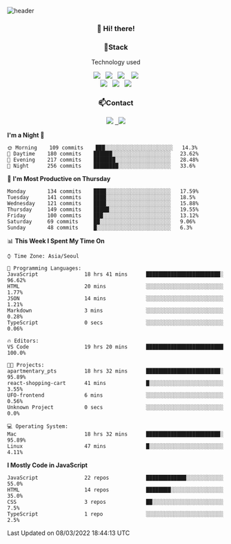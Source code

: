 ![header](https://capsule-render.vercel.app/api?type=waving&color=gradient&height=200&text=Che-ri&fontAlign=70&fontAlignY=40&animation=twinkling)

<h3 align="center">👋 Hi! there!</h3>

<h3 align="center">📌Stack</h3>
<p align="center">Technology used</p>
<div align="center"><img src="https://img.shields.io/badge/HTML5-e74c3c?style=flat-square&logo=HTML5&logoColor=white"></img> &nbsp <img src="https://img.shields.io/badge/CSS3-0A84FF?style=flat-square&logo=CSS3&logoColor=white"></img>  &nbsp <img src="https://img.shields.io/badge/SCSS-fd79a8?style=flat-square&logo=Sass&logoColor=white"/></a>&nbsp  &nbsp <img src="https://img.shields.io/badge/styled%2Dcomponents-DB7093?style=flat-square&logo=styled%2Dcomponents&logoColor=white"/></a>
<br><img src="https://img.shields.io/badge/JavaScript-FFCD11?style=flat-square&logo=JavaScript&logoColor=white"></img> &nbsp <img src="https://img.shields.io/badge/React-00BCF6?style=flat-square&logo=React&logoColor=white"></img> &nbsp <img src="https://img.shields.io/badge/Redux-764ABC?style=flat-square&logo=Redux&logoColor=white"/></a></div>

<h3 align="center">📫Contact</h3>
<div align="center"><a href="https://cheri.tistory.com/"><img src="https://img.shields.io/badge/Cheri-AD29B6?style=flat-square&logo=Tidal&logoColor=white"/></a> <a href="rnjs1135@gmail.com"> &nbsp <img src="https://img.shields.io/badge/Gmail-EA4335?style=flat-square&logo=Gmail&logoColor=white"/></a></div>

<!--START_SECTION:waka-->
**I'm a Night 🦉** 

```text
🌞 Morning    109 commits    ███░░░░░░░░░░░░░░░░░░░░░░   14.3% 
🌆 Daytime    180 commits    ██████░░░░░░░░░░░░░░░░░░░   23.62% 
🌃 Evening    217 commits    ███████░░░░░░░░░░░░░░░░░░   28.48% 
🌙 Night      256 commits    ████████░░░░░░░░░░░░░░░░░   33.6%

```
📅 **I'm Most Productive on Thursday** 

```text
Monday       134 commits    ████░░░░░░░░░░░░░░░░░░░░░   17.59% 
Tuesday      141 commits    ████░░░░░░░░░░░░░░░░░░░░░   18.5% 
Wednesday    121 commits    ████░░░░░░░░░░░░░░░░░░░░░   15.88% 
Thursday     149 commits    █████░░░░░░░░░░░░░░░░░░░░   19.55% 
Friday       100 commits    ███░░░░░░░░░░░░░░░░░░░░░░   13.12% 
Saturday     69 commits     ██░░░░░░░░░░░░░░░░░░░░░░░   9.06% 
Sunday       48 commits     █░░░░░░░░░░░░░░░░░░░░░░░░   6.3%

```


📊 **This Week I Spent My Time On** 

```text
⌚︎ Time Zone: Asia/Seoul

💬 Programming Languages: 
JavaScript               18 hrs 41 mins      ████████████████████████░   96.62% 
HTML                     20 mins             ░░░░░░░░░░░░░░░░░░░░░░░░░   1.77% 
JSON                     14 mins             ░░░░░░░░░░░░░░░░░░░░░░░░░   1.21% 
Markdown                 3 mins              ░░░░░░░░░░░░░░░░░░░░░░░░░   0.28% 
TypeScript               0 secs              ░░░░░░░░░░░░░░░░░░░░░░░░░   0.06%

🔥 Editors: 
VS Code                  19 hrs 20 mins      █████████████████████████   100.0%

🐱‍💻 Projects: 
apartmentary_pts         18 hrs 32 mins      ████████████████████████░   95.89% 
react-shopping-cart      41 mins             █░░░░░░░░░░░░░░░░░░░░░░░░   3.55% 
UFO-frontend             6 mins              ░░░░░░░░░░░░░░░░░░░░░░░░░   0.56% 
Unknown Project          0 secs              ░░░░░░░░░░░░░░░░░░░░░░░░░   0.0%

💻 Operating System: 
Mac                      18 hrs 32 mins      ████████████████████████░   95.89% 
Linux                    47 mins             █░░░░░░░░░░░░░░░░░░░░░░░░   4.11%

```

**I Mostly Code in JavaScript** 

```text
JavaScript               22 repos            █████████████░░░░░░░░░░░░   55.0% 
HTML                     14 repos            ████████░░░░░░░░░░░░░░░░░   35.0% 
CSS                      3 repos             ██░░░░░░░░░░░░░░░░░░░░░░░   7.5% 
TypeScript               1 repo              ░░░░░░░░░░░░░░░░░░░░░░░░░   2.5%

```



 Last Updated on 08/03/2022 18:44:13 UTC
<!--END_SECTION:waka-->
